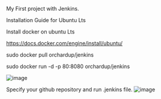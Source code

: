My First project with Jenkins.

Installation Guide for Ubuntu Lts

Install docker on ubuntu Lts

https://docs.docker.com/engine/install/ubuntu/

sudo docker pull orchardup/jenkins

sudo docker run -d -p 80:8080 orchardup/jenkins


![image](https://user-images.githubusercontent.com/39504405/198259342-a9a803e1-e4ad-4aad-919d-c20a3f4eb5fc.png)

Specify your github repository and run .jenkins file.
![image](https://user-images.githubusercontent.com/39504405/198265109-dade18e4-d797-4333-8845-32820746ffde.png)
